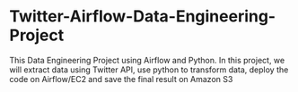 # Twitter-Airflow-Data-Engineering-Project
This Data Engineering Project using Airflow and Python. In this project, we will extract data using Twitter API, use python to transform data, deploy the code on Airflow/EC2 and save the final result on Amazon S3
